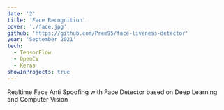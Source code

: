 ```yaml
---
date: '2'
title: 'Face Recognition'
cover: './face.jpg'
github: 'https://github.com/Prem95/face-liveness-detector'
year: 'September 2021'
tech:
  - TensorFlow
  - OpenCV
  - Keras
showInProjects: true
---
```


Realtime Face Anti Spoofing with Face Detector based on Deep Learning and Computer Vision